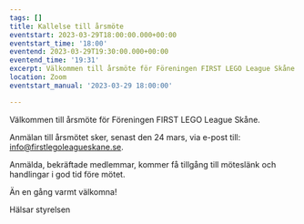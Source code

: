```yaml
---
tags: []
title: Kallelse till årsmöte
eventstart: 2023-03-29T18:00:00.000+00:00
eventstart_time: '18:00'
eventend: 2023-03-29T19:30:00.000+00:00
eventend_time: '19:31'
excerpt: Välkommen till årsmöte för Föreningen FIRST LEGO League Skåne.
location: Zoom
eventstart_manual: '2023-03-29 18:00:00'

---
```

Välkommen till årsmöte för Föreningen FIRST LEGO League Skåne.

Anmälan till årsmötet sker, senast den 24 mars, via e-post till: info@firstlegoleagueskane.se.

Anmälda, bekräftade medlemmar, kommer få tillgång till möteslänk och handlingar i god tid före mötet. 

Än en gång varmt välkomna!

Hälsar styrelsen